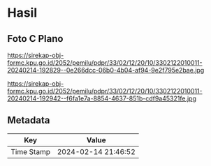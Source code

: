 # Hasil

## Foto C Plano

https://sirekap-obj-formc.kpu.go.id/2052/pemilu/pdpr/33/02/12/20/10/3302122010011-20240214-192829--0e266dcc-06b0-4b04-af94-9e2f795e2bae.jpg

https://sirekap-obj-formc.kpu.go.id/2052/pemilu/pdpr/33/02/12/20/10/3302122010011-20240214-192942--f6fa1e7a-8854-4637-851b-cdf9a45321fe.jpg


## Metadata

| Key        | Value               |
| ---------- | ------------------- |
| Time Stamp | 2024-02-14 21:46:52 |



